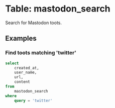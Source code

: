 # Table: mastodon_search

Search for Mastodon toots.

## Examples

### Find toots matching 'twitter'

```sql
select
    created_at,
    user_name,
    url,
    content
from
    mastodon_search
where
    query = 'twitter'
```
